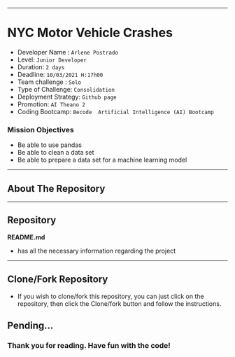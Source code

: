 ______________________________________________________________________________________________________________________________________________________
# NYC Motor Vehicle Crashes

- Developer Name : `Arlene Postrado`
- Level: `Junior Developer`
- Duration: `2 days`
- Deadline: `10/03/2021 H:17h00`
- Team challenge : `Solo`
- Type of Challenge: `Consolidation`
- Deployment Strategy: `Github page`
- Promotion: `AI Theano 2`
- Coding Bootcamp: `Becode  Artificial Intelligence (AI) Bootcamp`


### Mission Objectives
- Be able to use pandas
- Be able to clean a data set
- Be able to prepare a data set for a machine learning model

______________________________________________________________________________________________________________________________________________________

## About The Repository


__________________________________________________________________________________________________________________________________________________


## Repository


**README.md**
  - has all the necessary information regarding the project


______________________________________________________________________________________________________________________________________________________

## Clone/Fork Repository
  - If you wish to clone/fork this repository, you can just click on the repository, then click the Clone/fork button and follow the instructions.

## Pending...


  
### Thank you for reading. Have fun with the code!


